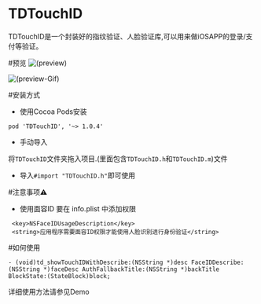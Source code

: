 # TDTouchID

TDTouchID是一个封装好的指纹验证、人脸验证库,可以用来做iOSAPP的登录/支付等验证。

#预览
![(preview)](IMG_3457.PNG)

![(preview-Gif)](FaceID.gif)


#安装方式
* 使用Cocoa Pods安装
```
pod 'TDTouchID', '~> 1.0.4'

```
* 手动导入      

将`TDTouchID`文件夹拖入项目.(里面包含`TDTouchID.h`和`TDTouchID.m`)文件

* 导入`#import "TDTouchID.h"`即可使用 

#注意事项⚠️
* 使用面容ID 要在 info.plist 中添加权限
```
 <key>NSFaceIDUsageDescription</key>
 <string>应用程序需要面容ID权限才能使用人脸识别进行身份验证</string>
```

#如何使用
```
- (void)td_showTouchIDWithDescribe:(NSString *)desc FaceIDDescribe:(NSString *)faceDesc AuthFallbackTitle:(NSString *)backTitle BlockState:(StateBlock)block;
```

详细使用方法请参见Demo

